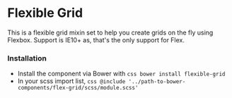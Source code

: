# Flexible Grid

This is a flexible grid mixin set to help you create grids on the fly using Flexbox. Support is IE10+ as, that's the only support for Flex.

### Installation
* Install the component via Bower with ```css bower install flexible-grid```
* In your scss import list, ```css @include '../path-to-bower-components/flex-grid/scss/module.scss'```
